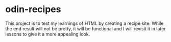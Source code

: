# odin-recipes
This project is to test my learnings of HTML by creating a recipe site.
While the end result will not be pretty, it will be functional and I
will revisit it in later lessons to give it a more appealing look.
